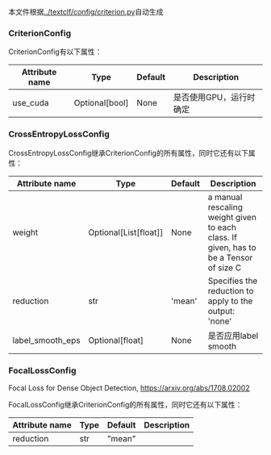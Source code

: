 本文件根据[../textclf/config/criterion.py](../textclf/config/criterion.py)自动生成

### CriterionConfig



CriterionConfig有以下属性：

 | Attribute name   | Type           | Default   | Description             |
|------------------|----------------|-----------|-------------------------|
| use_cuda         | Optional[bool] | None      | 是否使用GPU，运行时确定 |



### CrossEntropyLossConfig



CrossEntropyLossConfig继承CriterionConfig的所有属性，同时它还有以下属性：

 | Attribute name   | Type                  | Default   | Description                                                                                                                                                                                                                                         |
|------------------|-----------------------|-----------|-----------------------------------------------------------------------------------------------------------------------------------------------------------------------------------------------------------------------------------------------------|
| weight           | Optional[List[float]] | None      | a manual rescaling weight given to each class. If given, has to be a Tensor of size C                                                                                                                                                               |
| reduction        | str                   | 'mean'    | Specifies the reduction to apply to the output: 'none' | 'mean' | 'sum'.'none': no reduction will be applied,'mean': the sum of the output will be divided by the number of elements in the output,'sum': the output will be summed.Default: 'mean' |
| label_smooth_eps | Optional[float]       | None      | 是否应用label smooth                                                                                                                                                                                                                                |



### FocalLossConfig

Focal Loss for Dense Object Detection, https://arxiv.org/abs/1708.02002

FocalLossConfig继承CriterionConfig的所有属性，同时它还有以下属性：

 | Attribute name   | Type   | Default   | Description   |
|------------------|--------|-----------|---------------|
| reduction        | str    | "mean"    |               |

